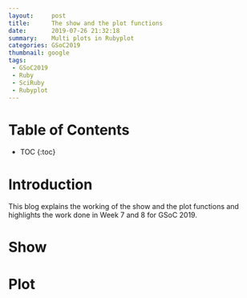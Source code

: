 ```yaml
---
layout:     post
title:      The show and the plot functions
date:       2019-07-26 21:32:18
summary:    Multi plots in Rubyplot
categories: GSoC2019
thumbnail: google
tags:
 - GSoC2019
 - Ruby
 - SciRuby
 - Rubyplot
---
```

# Table of Contents
* TOC
{:toc}

# Introduction
This blog explains the working of the show and the plot functions and highlights the work done in Week 7 and 8 for GSoC 2019.  

# Show

# Plot
